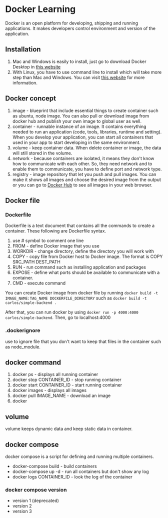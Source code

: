 # Docker Learning
Docker is an open platform for developing, shipping and running applications. It makes developers control environment and version of the application.

## Installation
1. Mac and Windows is easily to install, just go to download Docker Desktop in [this website](https://www.docker.com/products/docker-desktop)
2. With Linux, you have to use command line to install which will take more step than Mac and Windows. You can visit [this website](https://docs.docker.com/get-docker/) for more information.

## Docker concept
1. image - blueprint that include essential things to create container such as ubuntu, node image. You can also pull or download image from docker hub and publish your own image to global user as well.
2. container - runnable instance of an image. It contains everything needed to run an application (code, tools, libraries, runtime and setting). When you develop your application, you can start all containers that used in your app to start developing in the same environment.
3. volume - keep container data. When delete container or image, the data will still stored in the volume.
4. network - because containers are isolated, it means they don't know how to communicate with each other. So, they need network and to enable them to communicate, you have to define port and network type.
5. registry - image repository that let you push and pull images. You can make it shows all images and choose the desired image from the output or you can go to [Docker Hub](https://hub.docker.com/search?q=&type=image) to see all images in your web browser. 

## Docker file
### Dockerfile
Dockerfile is a text document that contains all the commands to create a container. These following are Dockerfile syntax.
1. use # symbol to comment one line
2. FROM - define Docker image that you use
3. WORKDIR - change directory, define the directory you will work with
4. COPY - copy file from Docker host to Docker image. The format is COPY SRC_PATH DEST_PATH
5. RUN - run command such as installing application and packages
6. EXPOSE - define what ports should be available to communicate with a container.
7. CMD - execute command

You can create Docker image from docker file by running `docker build -t IMAGE_NAME:TAG_NAME DOCKERFILE_DIRECTORY` such as `docker build -t carlos/simple-backend .`

After that, you can run docker by using `docker run -p 4000:4000 carlos/simple-backend`. Then, go to localhost:4000

### .dockerignore
use to ignore file that you don't want to keep that files in the container such as node_module.

## docker command
1. docker ps - displays all running container
2. docker stop CONTAINER_ID - stop running container
3. docker start CONTAINER_ID - start running container
4. docker images - displays all images
5. docker pull IMAGE_NAME - download an image
6. docker 

## volume
volume keeps dynamic data and keep static data in container.

## docker compose 
docker compose is a script for defining and running multiple containers.

- docker-compose build - build containers
- docker-compose up -d - run all containers but don't show any log
- docker logs CONTAINER_ID - look the log of the container

### docker compose version
- version 1 (deprecated)
- version 2 
- version 3